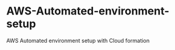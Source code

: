 AWS-Automated-environment-setup
===============================

AWS Automated environment setup with Cloud formation
